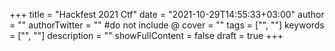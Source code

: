 +++
title = "Hackfest 2021 Ctf"
date = "2021-10-29T14:55:33+03:00"
author = ""
authorTwitter = "" #do not include @
cover = ""
tags = ["", ""]
keywords = ["", ""]
description = ""
showFullContent = false
draft = true
+++
